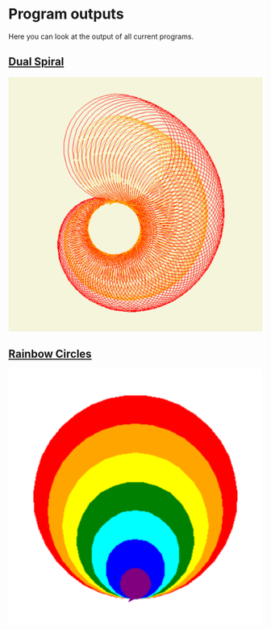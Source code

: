 # Program outputs
Here you can look at the output of all current programs.

## [Dual Spiral](https://github.com/bullbesh/mylittleturtle/blob/main/works/dual_spiral.py)
![DualSpiral](images/dual_spiral.png)

## [Rainbow Circles](https://github.com/bullbesh/mylittleturtle/blob/main/works/rainbow_nested_circles.py)
![RainbowCircles](images/nested_circles.png)